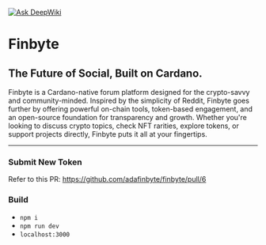 [![Ask DeepWiki](https://deepwiki.com/badge.svg)](https://deepwiki.com/adafinbyte/finbyte)

# Finbyte

## The Future of Social, Built on Cardano.

Finbyte is a Cardano-native forum platform designed for the crypto-savvy and community-minded. Inspired by the simplicity of Reddit, Finbyte goes further by offering powerful on-chain tools, token-based engagement, and an open-source foundation for transparency and growth. Whether you're looking to discuss crypto topics, check NFT rarities, explore tokens, or support projects directly, Finbyte puts it all at your fingertips.

***

### Submit New Token

Refer to this PR: https://github.com/adafinbyte/finbyte/pull/6

### Build

- `npm i`
- `npm run dev`
- `localhost:3000`
